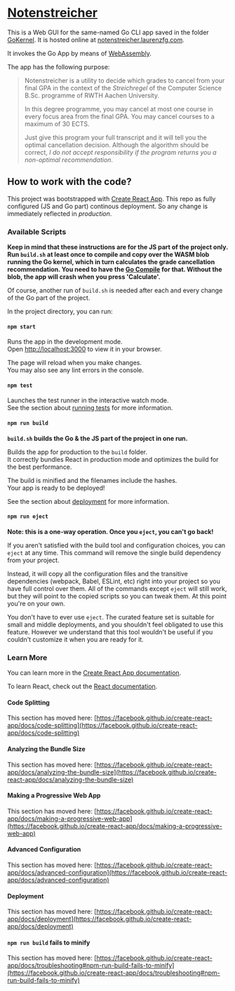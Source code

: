 # [Notenstreicher](https://notenstreicher.laurenzfg.com)

This is a Web GUI for the same-named Go CLI app saved in the folder [GoKernel](GoKernel/README.md). It is hosted online at [notenstreicher.laurenzfg.com](https://notenstreicher.laurenzfg.com).

It invokes the Go App by means of [WebAssembly](https://webassembly.org/).

The app has the following purpose:

> Notenstreicher is a utility to decide which grades to cancel from your final GPA in the context of the *Streichregel*
of the Computer Science B.Sc. programme of RWTH Aachen University.
>
> In this degree programme, you may cancel at most one course in every focus area from the final GPA.
You may cancel courses to a maximum of 30 ECTS.
>
> Just give this program your full transcript and it will tell you the optimal cancellation decision.
Although the algorithm should be correct, *I do not accept responsibility if the program returns you a non-optimal recommendation*.

## How to work with the code?

This project was bootstrapped with [Create React App](https://github.com/facebook/create-react-app).
This repo as fully configured (JS and Go part) continous deployment.
So any change is immediately reflected in *production*.

### Available Scripts

**Keep in mind that these instructions are for the JS part of the project only.
Run `build.sh` at least once to compile and copy over the WASM blob running the Go kernel,
which in turn calculates the grade cancellation recommendation.
You need to have the [Go Compile](https://go.dev) for that.
Without the blob, the app will crash when you press 'Calculate'.**

Of course, another run of `build.sh` is needed after each and every change of the Go part of the project.

In the project directory, you can run:

#### `npm start`

Runs the app in the development mode.\
Open [http://localhost:3000](http://localhost:3000) to view it in your browser.

The page will reload when you make changes.\
You may also see any lint errors in the console.

#### `npm test`

Launches the test runner in the interactive watch mode.\
See the section about [running tests](https://facebook.github.io/create-react-app/docs/running-tests) for more information.

#### `npm run build`

**`build.sh` builds the Go & the JS part of the project in one run.**

Builds the app for production to the `build` folder.\
It correctly bundles React in production mode and optimizes the build for the best performance.

The build is minified and the filenames include the hashes.\
Your app is ready to be deployed!

See the section about [deployment](https://facebook.github.io/create-react-app/docs/deployment) for more information.

#### `npm run eject`

**Note: this is a one-way operation. Once you `eject`, you can't go back!**

If you aren't satisfied with the build tool and configuration choices, you can `eject` at any time. This command will remove the single build dependency from your project.

Instead, it will copy all the configuration files and the transitive dependencies (webpack, Babel, ESLint, etc) right into your project so you have full control over them. All of the commands except `eject` will still work, but they will point to the copied scripts so you can tweak them. At this point you're on your own.

You don't have to ever use `eject`. The curated feature set is suitable for small and middle deployments, and you shouldn't feel obligated to use this feature. However we understand that this tool wouldn't be useful if you couldn't customize it when you are ready for it.

### Learn More

You can learn more in the [Create React App documentation](https://facebook.github.io/create-react-app/docs/getting-started).

To learn React, check out the [React documentation](https://reactjs.org/).

#### Code Splitting

This section has moved here: [https://facebook.github.io/create-react-app/docs/code-splitting](https://facebook.github.io/create-react-app/docs/code-splitting)

#### Analyzing the Bundle Size

This section has moved here: [https://facebook.github.io/create-react-app/docs/analyzing-the-bundle-size](https://facebook.github.io/create-react-app/docs/analyzing-the-bundle-size)

#### Making a Progressive Web App

This section has moved here: [https://facebook.github.io/create-react-app/docs/making-a-progressive-web-app](https://facebook.github.io/create-react-app/docs/making-a-progressive-web-app)

#### Advanced Configuration

This section has moved here: [https://facebook.github.io/create-react-app/docs/advanced-configuration](https://facebook.github.io/create-react-app/docs/advanced-configuration)

#### Deployment

This section has moved here: [https://facebook.github.io/create-react-app/docs/deployment](https://facebook.github.io/create-react-app/docs/deployment)

#### `npm run build` fails to minify

This section has moved here: [https://facebook.github.io/create-react-app/docs/troubleshooting#npm-run-build-fails-to-minify](https://facebook.github.io/create-react-app/docs/troubleshooting#npm-run-build-fails-to-minify)
